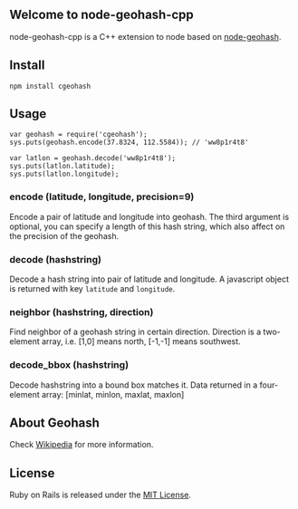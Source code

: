 ## Welcome to node-geohash-cpp

node-geohash-cpp is a C++ extension to node based on [node-geohash](https://github.com/sunng87/node-geohash).

Install
-------

    npm install cgeohash

Usage
-----

    var geohash = require('cgeohash');
    sys.puts(geohash.encode(37.8324, 112.5584)); // 'ww8p1r4t8'

    var latlon = geohash.decode('ww8p1r4t8');
    sys.puts(latlon.latitude);
    sys.puts(latlon.longitude);

### encode (latitude, longitude, precision=9)

Encode a pair of latitude and longitude into geohash. The third argument is
optional, you can specify a length of this hash string, which also affect on
the precision of the geohash.

### decode (hashstring)

Decode a hash string into pair of latitude and longitude. A javascript object
is returned with key `latitude` and `longitude`.

### neighbor (hashstring, direction)

Find neighbor of a geohash string in certain direction. Direction is a 
two-element array, i.e. [1,0] means north, [-1,-1] means southwest.

### decode_bbox (hashstring)

Decode hashstring into a bound box matches it. Data returned in a four-element
array: [minlat, minlon, maxlat, maxlon]

About Geohash
-------------

Check [Wikipedia](http://en.wikipedia.org/wiki/Geohash "Wiki page for geohash")
for more information.


## License

Ruby on Rails is released under the [MIT License](http://www.opensource.org/licenses/MIT).